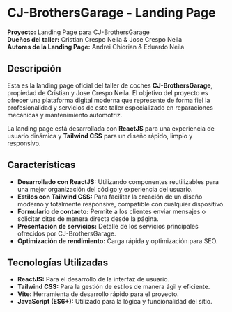 # CJ-BrothersGarage - Landing Page

**Proyecto:** Landing Page para CJ-BrothersGarage  
**Dueños del taller:** Cristian Crespo Neila & Jose Crespo Neila  
**Autores de la Landing Page:** Andrei Chiorian & Eduardo Neila

## Descripción

Esta es la landing page oficial del taller de coches **CJ-BrothersGarage**, propiedad de Cristian y Jose Crespo Neila. El objetivo del proyecto es ofrecer una plataforma digital moderna que represente de forma fiel la profesionalidad y servicios de este taller especializado en reparaciones mecánicas y mantenimiento automotriz. 

La landing page está desarrollada con **ReactJS** para una experiencia de usuario dinámica y **Tailwind CSS** para un diseño rápido, limpio y responsivo.

## Características

- **Desarrollado con ReactJS:** Utilizando componentes reutilizables para una mejor organización del código y experiencia del usuario.
- **Estilos con Tailwind CSS:** Para facilitar la creación de un diseño moderno y totalmente responsive, compatible con cualquier dispositivo.
- **Formulario de contacto:** Permite a los clientes enviar mensajes o solicitar citas de manera directa desde la página.
- **Presentación de servicios:** Detalle de los servicios principales ofrecidos por CJ-BrothersGarage.
- **Optimización de rendimiento:** Carga rápida y optimización para SEO.
  
## Tecnologías Utilizadas

- **ReactJS:** Para el desarrollo de la interfaz de usuario.
- **Tailwind CSS:** Para la gestión de estilos de manera ágil y eficiente.
- **Vite:** Herramienta de desarrollo rápido para el proyecto.
- **JavaScript (ES6+):** Utilizado para la lógica y funcionalidad del sitio.
